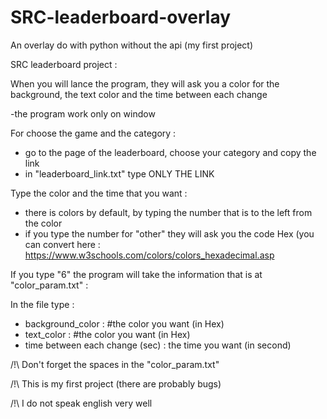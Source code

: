 # SRC-leaderboard-overlay
An overlay do with python without the api (my first project)

SRC leaderboard project :

When you will lance the program, they will ask you a color for the background, the text color and the time between each change

-the program work only on window

For choose the game and the category :
- go to the page of the leaderboard, choose your category and copy the link
- in "leaderboard_link.txt" type ONLY THE LINK

Type the color and the time that you want :
- there is colors by default, by typing the number that is to the left from the color
- if you type the number for "other" they will ask you the code Hex (you can convert here : https://www.w3schools.com/colors/colors_hexadecimal.asp

If you type "6" the program will take the information that is at "color_param.txt" :

In the file type :
- background_color : #the color you want (in Hex)                
- text_color : #the color you want (in Hex)                  
- time between each change (sec) : the time you want (in second) 

/!\ Don't forget the spaces in the "color_param.txt"

/!\ This is my first project (there are probably bugs)
 
/!\ I do not speak english very well

